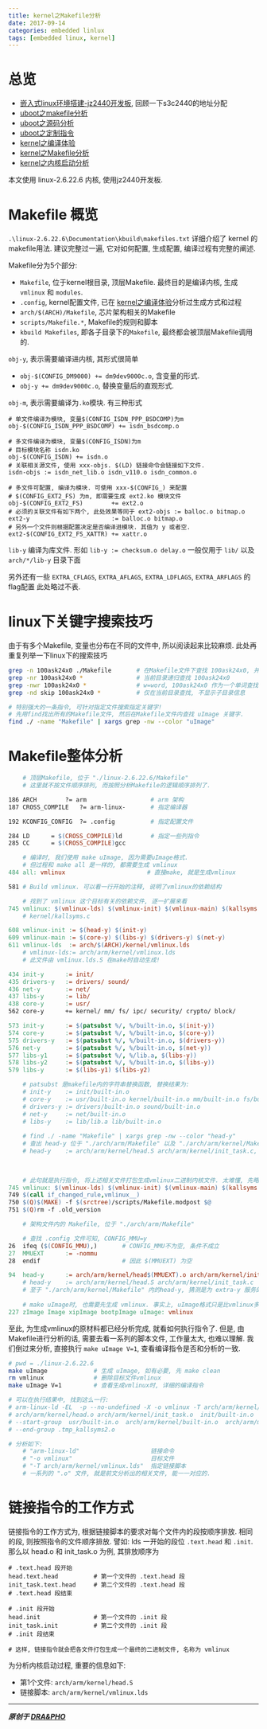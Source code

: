 ```yaml
---
title: kernel之Makefile分析
date: 2017-09-14
categories: embedded linlux
tags: [embedded linux, kernel]
---
```


# 总览
- [嵌入式linux环境搭建-jz2440开发板](https://draapho.github.io/2017/02/21/1707-jz2440-env/), 回顾一下s3c2440的地址分配
- [uboot之makefile分析](https://draapho.github.io/2017/07/07/1719-uboot-makefile/)
- [uboot之源码分析](https://draapho.github.io/2017/08/25/1720-uboot-source/)
- [uboot之定制指令](https://draapho.github.io/2017/08/30/1721-uboot-modify/)
- [kernel之编译体验](https://draapho.github.io/2017/09/01/1722-kernel-compile/)
- [kernel之Makefile分析](https://draapho.github.io/2017/09/14/1724-kernel-makefile/)
- [kernel之内核启动分析](https://draapho.github.io/2017/09/15/1725-kernel-launch/)

本文使用 linux-2.6.22.6 内核, 使用jz2440开发板.


# Makefile 概览
`.\linux-2.6.22.6\Documentation\kbuild\makefiles.txt` 详细介绍了 kernel 的 makefile用法.
建议完整过一遍, 它对如何配置, 生成配置, 编译过程有完整的阐述.

Makefile分为5个部分:
- `Makefile`, 位于kernel根目录, 顶层Makefile. 最终目的是编译内核, 生成 `vmlinux` 和 `modules`.
- `.config`, kernel配置文件, 已在 [kernel之编译体验](https://draapho.github.io/2017/09/01/1722-kernel-compile/)分析过生成方式和过程
- `arch/$(ARCH)/Makefile`, 芯片架构相关的Makefile
- `scripts/Makefile.*`, Makefile的规则和脚本
- `kbuild Makefiles`, 即各子目录下的`Makefile`, 最终都会被顶层Makefile调用的.


`obj-y`, 表示需要编译进内核, 其形式很简单
- `obj-$(CONFIG_DM9000) += dm9dev9000c.o`, 含变量的形式.
- `obj-y += dm9dev9000c.o`, 替换变量后的直观形式.


`obj-m`, 表示需要编译为`.ko`模块. 有三种形式

``` makefiles
# 单文件编译为模块, 变量$(CONFIG_ISDN_PPP_BSDCOMP)为m
obj-$(CONFIG_ISDN_PPP_BSDCOMP) += isdn_bsdcomp.o

# 多文件编译为模块, 变量$(CONFIG_ISDN)为m
# 目标模块名称 isdn.ko
obj-$(CONFIG_ISDN) += isdn.o
# 关联相关源文件, 使用 xxx-objs. $(LD) 链接命令会链接如下文件.
isdn-objs := isdn_net_lib.o isdn_v110.o isdn_common.o

# 多文件可配置, 编译为模块. 可使用 xxx-$(CONFIG_) 来配置
# $(CONFIG_EXT2_FS) 为m, 即需要生成 ext2.ko 模块文件
obj-$(CONFIG_EXT2_FS)        += ext2.o
# 必须的关联文件有如下两个, 此处效果等同于 ext2-objs := balloc.o bitmap.o
ext2-y                       := balloc.o bitmap.o
# 另外一个文件则根据配置决定是否编译进模块. 其值为 y 或者空.
ext2-$(CONFIG_EXT2_FS_XATTR) += xattr.o
```

`lib-y` 编译为库文件. 形如 `lib-y := checksum.o delay.o`
一般仅用于 `lib/` 以及 `arch/*/lib-y` 目录下面

另外还有一些 `EXTRA_CFLAGS`, `EXTRA_AFLAGS`, `EXTRA_LDFLAGS`, `EXTRA_ARFLAGS` 的 flag配置
此处略过不表.


# linux下关键字搜索技巧

由于有多个Makefile, 变量也分布在不同的文件中, 所以阅读起来比较麻烦.
此处再重复列举一下linux下的搜索技巧

``` bash
grep -n 100ask24x0 ./Makefile       # 在Makefile文件下查找 100ask24x0, 并显示行号
grep -nr 100ask24x0 *               # 当前目录递归查找 100ask24x0
grep -nwr 100ask24x0 *              # w=word, 100ask24x0 作为一个单词查找
grep -nd skip 100ask24x0 *          # 仅在当前目录查找, 不显示子目录信息

# 特别强大的一条指令, 可针对指定文件搜索指定关键字!
# 先用find找出所有的Makefile文件, 然后在Makefile文件内查找 uImage 关键字.
find ./ -name "Makefile" | xargs grep -nw --color "uImage"
```


# Makefile整体分析


``` makefile
    # 顶层Makefile, 位于 "./linux-2.6.22.6/Makefile"
    # 这里就不按文件顺序排列, 而按照分析Makefile的逻辑顺序排列了.

186 ARCH		?= arm                  # arm 架构
187 CROSS_COMPILE	?= arm-linux-       # 指定编译器

192 KCONFIG_CONFIG	?= .config          # 指定配置文件

284 LD		= $(CROSS_COMPILE)ld        # 指定一些列指令
285 CC		= $(CROSS_COMPILE)gcc

    # 编译时, 我们使用 make uImage, 因为需要uImage格式.
    # 但过程和 make all 是一样的, 都需要生成 vmlinux 
484 all: vmlinux                       # 直接make, 就是生成vmlinux

581 # Build vmlinux. 可以看一行开始的注释, 说明了vmlinux的依赖结构

    # 找到了 vmlinux 这个目标有关的依赖文件, 逐一扩展来看
745 vmlinux: $(vmlinux-lds) $(vmlinux-init) $(vmlinux-main) $(kallsyms.o) FORCE
    # kernel/kallsyms.c

608 vmlinux-init := $(head-y) $(init-y)
609 vmlinux-main := $(core-y) $(libs-y) $(drivers-y) $(net-y)
611 vmlinux-lds  := arch/$(ARCH)/kernel/vmlinux.lds
    # vmlinux-lds:= arch/arm/kernel/vmlinux.lds
    # 此文件由 vmlinux.lds.S 在make时自动生成!

434 init-y		:= init/
435 drivers-y	:= drivers/ sound/
436 net-y		:= net/
437 libs-y		:= lib/
438 core-y		:= usr/
562 core-y		+= kernel/ mm/ fs/ ipc/ security/ crypto/ block/

573 init-y		:= $(patsubst %/, %/built-in.o, $(init-y))
574 core-y		:= $(patsubst %/, %/built-in.o, $(core-y))
575 drivers-y	:= $(patsubst %/, %/built-in.o, $(drivers-y))
576 net-y		:= $(patsubst %/, %/built-in.o, $(net-y))
577 libs-y1		:= $(patsubst %/, %/lib.a, $(libs-y))
578 libs-y2		:= $(patsubst %/, %/built-in.o, $(libs-y))
579 libs-y		:= $(libs-y1) $(libs-y2)

    # patsubst 是makefile内的字符串替换函数, 替换结果为:
    # init-y    := init/built-in.o
    # core-y    := usr/built-in.o kernel/built-in.o mm/built-in.o fs/built-in.o ... (略)
    # drivers-y := drivers/built-in.o sound/built-in.o
    # net-y     := net/built-in.o
    # libs-y    := lib/lib.a lib/built-in.o
    
    # find ./ -name "Makefile" | xargs grep -nw --color "head-y"
    # 查出 head-y 位于 "./arch/arm/Makefile" 以及 "./arch/arm/kernel/Makefile" 内
    # head-y	:= arch/arm/kernel/head.S arch/arm/kernel/init_task.c, 分析见 架构文件内的Makefile.
    

    
    # 此句就是执行指令, 将上述相关文件打包生成vmlinux二进制内核文件. 太难懂, 先略过.
745 vmlinux: $(vmlinux-lds) $(vmlinux-init) $(vmlinux-main) $(kallsyms.o) FORCE
749	$(call if_changed_rule,vmlinux__)
750	$(Q)$(MAKE) -f $(srctree)/scripts/Makefile.modpost $@
751	$(Q)rm -f .old_version
```

``` makefile
    # 架构文件内的 Makefile, 位于 "./arch/arm/Makefile"

    # 查找 .config 文件可知, CONFIG_MMU=y
26  ifeq ($(CONFIG_MMU),)       # CONFIG_MMU不为空, 条件不成立
27  MMUEXT		:= -nommu
28  endif                       # 因此 $(MMUEXT) 为空

94  head-y		:= arch/arm/kernel/head$(MMUEXT).o arch/arm/kernel/init_task.o
    # head-y	:= arch/arm/kernel/head.S arch/arm/kernel/init_task.c
    # 至于 "./arch/arm/kernel/Makefile" 内的head-y, 猜测是为 extra-y 服务的, 不去追究.
    
    # make uImage时, 也需要先生成 vmlinux. 事实上, uImage格式只是比vmlinux多64字节的头.
227 zImage Image xipImage bootpImage uImage: vmlinux
```


至此, 为生成vmlinux的原材料都已经分析完成, 就看如何执行指令了.
但是, 由Makefile进行分析的话, 需要去看一系列的脚本文件, 工作量太大, 也难以理解.
我们倒过来分析, 直接执行 `make uImage V=1`, 查看编译指令是否和分析的一致.

``` bash
# pwd = ./linux-2.6.22.6
make uImage             # 生成 uImage, 如有必要, 先 make clean
rm vmlinux              # 删除目标文件vmlinux
make uImage V=1         # 查看生成vmlinux时, 详细的编译指令

# 可以在执行结果中, 找到这么一行:
# arm-linux-ld -EL  -p --no-undefined -X -o vmlinux -T arch/arm/kernel/vmlinux.lds 
# arch/arm/kernel/head.o arch/arm/kernel/init_task.o  init/built-in.o 
# --start-group  usr/built-in.o  arch/arm/kernel/built-in.o  arch/arm/mm/built-in.o  arch/arm/common/built-in.o  arch/arm/mach-s3c2410/built-in.o  arch/arm/mach-s3c2400/built-in.o  arch/arm/mach-s3c2412/built-in.o  arch/arm/mach-s3c2440/built-in.o  arch/arm/mach-s3c2442/built-in.o  arch/arm/mach-s3c2443/built-in.o  arch/arm/nwfpe/built-in.o  arch/arm/plat-s3c24xx/built-in.o  kernel/built-in.o  mm/built-in.o  fs/built-in.o  ipc/built-in.o  security/built-in.o  crypto/built-in.o  block/built-in.o  arch/arm/lib/lib.a  lib/lib.a  arch/arm/lib/built-in.o  lib/built-in.o  drivers/built-in.o  sound/built-in.o  net/built-in.o 
# --end-group .tmp_kallsyms2.o

# 分析如下:
    # "arm-linux-ld"                    链接命令
    # "-o vmlinux"                      目标文件
    # "-T arch/arm/kernel/vmlinux.lds"  指定链接脚本
    # 一系列的 ".o" 文件, 就是前文分析出的相关文件, 能一一对应的.
```

# 链接指令的工作方式

链接指令的工作方式为, 根据链接脚本的要求对每个文件内的段按顺序排放. 相同的段, 则按照指令的文件顺序排放.
譬如: lds 一开始的段位 `.text.head` 和 `.init`. 那么以 head.o 和 init_task.o 为例, 其排放顺序为
```
# .text.head 段开始
head.text.head          # 第一个文件的 .text.head 段
init_task.text.head     # 第二个文件的 .text.head 段
# .text.head 段结束

# .init 段开始
head.init               # 第一个文件的 .init 段
init_task.init          # 第二个文件的 .init 段
# .init 段结束

# 这样, 链接指令就会把各文件打包生成一个最终的二进制文件, 名称为 vmlinux
```

为分析内核启动过程, 重要的信息如下:
- 第1个文件: `arch/arm/kernel/head.S`
- 链接脚本:  `arch/arm/kernel/vmlinux.lds`


----------

***原创于 [DRA&PHO](https://draapho.github.io/)***